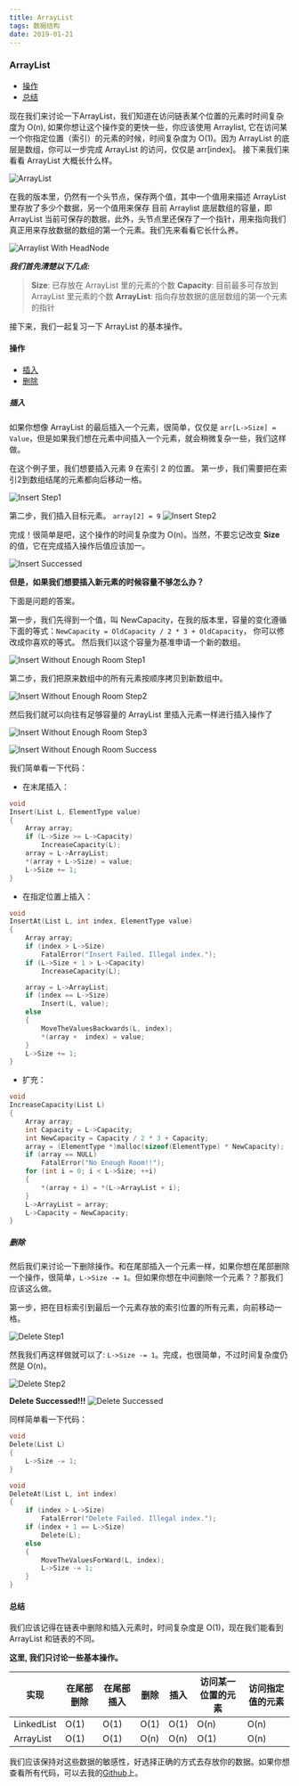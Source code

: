 ```yaml
---
title: ArrayList
tags: 数据结构
date: 2019-01-21
---
```


### ArrayList

- [操作](#操作)
- [总结](#总结)

现在我们来讨论一下ArrayList，我们知道在访问链表某个位置的元素时时间复杂度为 O(n), 如果你想让这个操作变的更快一些，你应该使用 Arraylist, 它在访问某一个你指定位置（索引）的元素的时候，时间复杂度为 O(1)。因为 ArrayList 的底层是数组，你可以一步完成 ArrayList 的访问，仅仅是 arr[index]。
接下来我们来看看 ArrayList 大概长什么样。

![ArrayList](https://sherlockblaze.com/resources/img/cs/arraylist/arraylist.png)

在我的版本里，仍然有一个头节点，保存两个值，其中一个值用来描述 ArrayList里存放了多少个数据，另一个值用来保存 目前 Arraylist 底层数组的容量，即 ArrayList 当前可保存的数据，此外，头节点里还保存了一个指针，用来指向我们真正用来存放数据的数组的第一个元素。我们先来看看它长什么养。

![Arraylist With HeadNode](https://sherlockblaze.com/resources/img/cs/arraylist/arraylist_with_head_node.png)

***我们首先清楚以下几点:***

> **Size**: 已存放在 ArrayList 里的元素的个数
> **Capacity**: 目前最多可存放到 ArrayList 里元素的个数
> **ArrayList**: 指向存放数据的底层数组的第一个元素的指针

接下来，我们一起复习一下 ArrayList 的基本操作。

#### 操作

- [插入](#插入)
- [删除](#删除)

##### 插入

如果你想像 ArrayList 的最后插入一个元素，很简单，仅仅是 `arr[L->Size] = Value`，但是如果我们想在元素中间插入一个元素，就会稍微复杂一些，我们这样做。

在这个例子里，我们想要插入元素 9 在索引 2 的位置。
第一步，我们需要把在索引2到数组结尾的元素都向后移动一格。

![Insert Step1](https://sherlockblaze.com/resources/img/cs/arraylist/insert_step1.png)

第二步，我们插入目标元素。 `array[2] = 9`
![Insert Step2](https://sherlockblaze.com/resources/img/cs/arraylist/insert_step2.png)

完成！很简单是吧，这个操作的时间复杂度为 O(n)。当然，不要忘记改变 **Size** 的值，它在完成插入操作后值应该加一。

![Insert Successed](https://sherlockblaze.com/resources/img/cs/arraylist/insert_successed.png)

**但是，如果我们想要插入新元素的时候容量不够怎么办？**

下面是问题的答案。

第一步，我们先得到一个值，叫 NewCapacity，在我的版本里，容量的变化遵循下面的等式：`NewCapacity = OldCapacity / 2 * 3 + OldCapacity`， 你可以修改成你喜欢的等式。 然后我们以这个容量为基准申请一个新的数组。

![Insert Without Enough Room Step1](https://sherlockblaze.com/resources/img/cs/arraylist/insert_without_enough_room_step1.png)

第二步，我们把原来数组中的所有元素按顺序拷贝到新数组中。

![Insert Without Enough Room Step2](https://sherlockblaze.com/resources/img/cs/arraylist/insert_without_enough_room_step2.png)

然后我们就可以向往有足够容量的 ArrayList 里插入元素一样进行插入操作了

![Insert Without Enough Room Step3](https://sherlockblaze.com/resources/img/cs/arraylist/insert_without_enough_room_step3.png)

![Insert Without Enough Room Success](https://sherlockblaze.com/resources/img/cs/arraylist/insert_without_enough_room_successed.png)

我们简单看一下代码：

+ 在末尾插入：

```c
void
Insert(List L, ElementType value)
{
    Array array;
    if (L->Size >= L->Capacity)
        IncreaseCapacity(L);
    array = L->ArrayList;
    *(array + L->Size) = value;
    L->Size += 1;
}
```

+ 在指定位置上插入：

```c
void
InsertAt(List L, int index, ElementType value)
{
    Array array;
    if (index > L->Size)
        FatalError("Insert Failed. Illegal index.");
    if (L->Size + 1 > L->Capacity)
        IncreaseCapacity(L);

    array = L->ArrayList;
    if (index == L->Size)
        Insert(L, value);
    else
    {
        MoveTheValuesBackwards(L, index);
        *(array +  index) = value;
    }
    L->Size += 1;
}
```

+ 扩充：

```c
void 
IncreaseCapacity(List L)
{
    Array array;
    int Capacity = L->Capacity;
    int NewCapacity = Capacity / 2 * 3 + Capacity;
    array = (ElementType *)malloc(sizeof(ElementType) * NewCapacity);
    if (array == NULL)
        FatalError("No Enough Room!!");
    for (int i = 0; i < L->Size; ++i)
    {
        *(array + i) = *(L->ArrayList + i);
    }
    L->ArrayList = array;
    L->Capacity = NewCapacity;
}
```

##### 删除

然后我们来讨论一下删除操作。和在尾部插入一个元素一样，如果你想在尾部删除一个操作，很简单，`L->Size -= 1`。但如果你想在中间删除一个元素？？那我们应该这么做。

第一步，把在目标索引到最后一个元素存放的索引位置的所有元素，向前移动一格。

![Delete Step1](https://sherlockblaze.com/resources/img/cs/arraylist/delete_step1.png)

然我我们再这样做就可以了: `L->Size -= 1`。完成，也很简单，不过时间复杂度仍然是 O(n)。

![Delete Step2](https://sherlockblaze.com/resources/img/cs/arraylist/delete_step2.png)

**Delete Successed!!!**
![Delete Successed](https://sherlockblaze.com/resources/img/cs/arraylist/delete_successed.png)

同样简单看一下代码：

```c
void
Delete(List L)
{
    L->Size -= 1;
}

void
DeleteAt(List L, int index)
{
    if (index > L->Size)
        FatalError("Delete Failed. Illegal index.");
    if (index + 1 == L->Size)
        Delete(L);
    else
    {
        MoveTheValuesForWard(L, index);
        L->Size -= 1;
    }
}
```

#### 总结

我们应该记得在链表中删除和插入元素时，时间复杂度是 O(1)，现在我们能看到 ArrayList 和链表的不同。

**这里, 我们只讨论一些基本操作。**

| 实现 | 在尾部删除 | 在尾部插入 | 删除 | 插入 | 访问某一位置的元素 | 访问指定值的元素 |
| --- | --- | --- | --- | --- | --- | --- |
| LinkedList | O(1) | O(1) | O(1) | O(1) | O(n) | O(n) |
| ArrayList | O(1) | O(1) | O(n) | O(n) | O(1) | O(n) |

我们应该保持对这些数据的敏感性，好选择正确的方式去存放你的数据。如果你想查看所有代码，可以去我的[Github](https://github.com/sherlockblaze/all_knowledge_review/blob/master/Data_Structures/lists/arraylist.h)上。